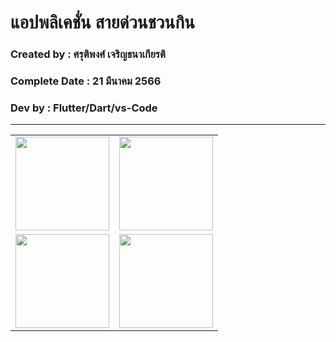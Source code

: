 # แอปพลิเคชั่น สายด่วนชวนกิน

### Created by : ศรุติพงศ์ เจริญธนาเกียรติ

### Complete Date : 21 มีนาคม 2566

### Dev by : Flutter/Dart/vs-Code

***


<table>
    <tr>
        <td>
            <img src="https://user-images.githubusercontent.com/124560979/226535953-a0184a37-4bf6-4379-aedb-c9dd501e0318.png" width="150">
         </td>
         <td>
            <img src="https://user-images.githubusercontent.com/124560979/226536003-bfea0d3d-d50e-45fe-af18-15ef0a7aef35.png" width="150">
         </td>
  </tr>
   <tr>
      <td>
          <img src="https://user-images.githubusercontent.com/124560979/226535953-a0184a37-4bf6-4379-aedb-c9dd501e0318.png" width="150">
      </td>
      <td>
          <img src="https://user-images.githubusercontent.com/124560979/226536003-bfea0d3d-d50e-45fe-af18-15ef0a7aef35.png" width="150">
      </td>
      </tr>
  </table>


